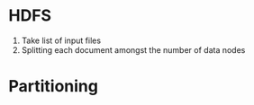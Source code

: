#  HDFS

1. Take list of input files
2. Splitting each document amongst the number of data nodes
# Partitioning 